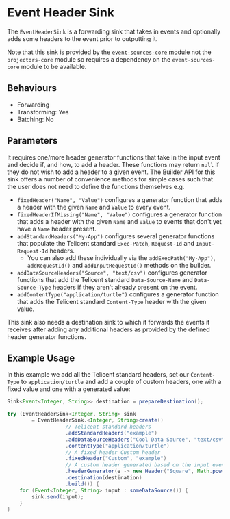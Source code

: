 # Event Header Sink

The `EventHeaderSink` is a forwarding sink that takes in events and optionally adds some headers to the event prior to
outputting it.

Note that this sink is provided by the [`event-sources-core` module](../event-sources/index.md#sinks) not the
`projectors-core` module so requires a dependency on the `event-sources-core` module to be available.

## Behaviours

- Forwarding
- Transforming: Yes
- Batching: No

## Parameters

It requires one/more header generator functions that take in the input event and decide if, and how, to add
a header.  These functions may return `null` if they do not wish to add a header to a given event.  The Builder API for
this sink offers a number of convenience methods for simple cases such that the user does not need to define the
functions themselves e.g.

- `fixedHeader("Name", "Value")` configures a generator function that adds a header with the given `Name` and `Value` to
  every event.
- `fixedHeaderIfMissing("Name", "Value")` configures a generator function that adds a header with the given `Name` and
  `Value` to events that don't yet have a `Name` header present.
- `addStandardHeaders("My-App")` configures several generator functions that populate the Telicent standard
  `Exec-Patch`, `Request-Id` and `Input-Request-Id` headers.
    - You can also add these individually via the `addExecPath("My-App")`, `addRequestId()` and `addInputRequestId()`
      methods on the builder.
- `addDataSourceHeaders("Source", "text/csv")` configures generator functions that add the Telicent standard
  `Data-Source-Name` and `Data-Source-Type` headers if they aren't already present on the event. 
- `addContentType("application/turtle")` configures a generator function that adds the Telicent standard
  `Content-Type` header with the given value.

This sink also needs a destination sink to which it forwards the events it receives after adding any additional headers
as provided by the defined header generator functions.

## Example Usage

In this example we add all the Telicent standard headers, set our `Content-Type` to `application/turtle` and add a
couple of custom headers, one with a fixed value and one with a generated value:

```java
Sink<Event<Integer, String>> destination = prepareDestination();

try (EventHeaderSink<Integer, String> sink 
        = EventHeaderSink.<Integer, String>create()
                   // Telicent standard headers
                   .addStandardHeaders("example")
                   .addDataSourceHeaders("Cool Data Source", "text/csv")
                   .contentType("application/turtle")
                   // A fixed header Custom header
                   .fixedHeader("Custom", "example")
                   // A custom header generated based on the input event
                   .headerGenerator(e -> new Header("Square", Math.pow(e.key(), 2)))
                   .destination(destination)
                   .build()) {
    for (Event<Integer, String> input : someDataSource()) {
        sink.send(input);
    }
}
```
